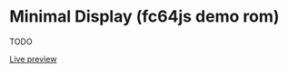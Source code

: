 # Minimal Display (fc64js demo rom)

TODO

[Live preview](https://theinvader360.github.io/fc64js/rom/demo/minimal-display/)

